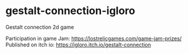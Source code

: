 # gestalt-connection-igloro
Gestalt connection 2d game

Participation in game Jam: https://lostrelicgames.com/game-jam-prizes/
Published on itch io: https://igloro.itch.io/gestalt-connection
